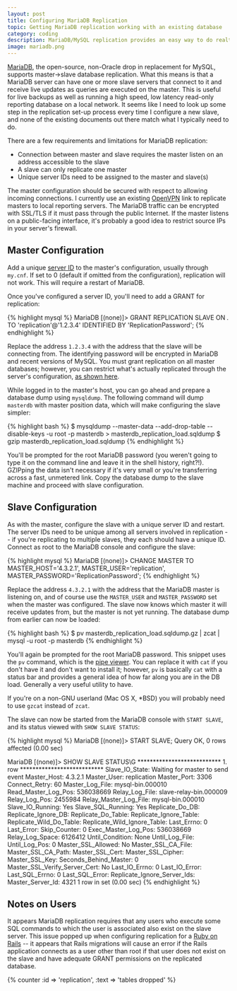 ```yaml
---
layout: post
title: Configuring MariaDB Replication
topic: Getting MariaDB replication working with an existing database
category: coding
description: MariaDB/MySQL replication provides an easy way to do realtime database backup, or allow for high-speed LAN access to a read-only reporting DB. Here's my method for getting a new replication slave running from an existing live DB.
image: mariadb.png
---
```


[MariaDB](https://mariadb.org/), the open-source, non-Oracle drop in replacement for MySQL, supports master->slave database replication. What this means is that a MariaDB server can have one or more slave servers that connect to it and receive live updates as queries are executed on the master. This is useful for live backups as well as running a high speed, low latency read-only reporting database on a local network. It seems like I need to look up some step in the replication set-up process every time I configure a new slave, and none of the existing documents out there match what I typically need to do.

There are a few requirements and limitations for MariaDB replication:

* Connection between master and slave requires the master listen on an address accessible to the slave
* A slave can only replicate one master
* Unique server IDs need to be assigned to the master and slave(s)

The master configuration should be secured with respect to allowing incoming connections. I currently use an existing [OpenVPN](https://openvpn.net/) link to replicate masters to local reporting servers. The MariaDB traffic can be encrypted with SSL/TLS if it must pass through the public Internet. If the master listens on a public-facing interface, it's probably a good idea to restrict source IPs in your server's firewall.

Master Configuration
--------------------

Add a unique [server ID](https://mariadb.com/kb/en/mariadb/replication-and-binary-log-server-system-variables/#server_id) to the master's configuration, usually through `my.cnf`. If set to 0 (default if omitted from the configuration), replication will not work. This will require a restart of MariaDB.

Once you've configured a server ID, you'll need to add a GRANT for replication:

{% highlight mysql %}
MariaDB [(none)]> GRANT REPLICATION SLAVE ON *.* TO 'replication'@'1.2.3.4' IDENTIFIED BY 'ReplicationPassword';
{% endhighlight %}

Replace the address `1.2.3.4` with the address that the slave will be connecting from. The identifying password will be encrypted in MariaDB and recent versions of MySQL. You must grant replication on all master databases; however, you can restrict what's actually replicated through the server's configuration, [as shown here](http://forums.mysql.com/read.php?26,388310,388448#msg-388448).

While logged in to the master's host, you can go ahead and prepare a database dump using `mysqldump`. The following command will dump `masterdb` with master position data, which will make configuring the slave simpler:

{% highlight bash %}
$ mysqldump --master-data --add-drop-table --disable-keys -u root -p masterdb > masterdb_replication_load.sqldump
$ gzip masterdb_replication_load.sqldump
{% endhighlight %}

You'll be prompted for the root MariaDB password (you weren't going to type it on the command line and leave it in the shell history, right?!). GZIPping the data isn't necessary if it's very small or you're transferring across a fast, unmetered link. Copy the database dump to the slave machine and proceed with slave configuration.

Slave Configuration
-------------------

As with the master, configure the slave with a unique server ID and restart. The server IDs need to be unique among all servers involved in replication -- if you're replicating to multiple slaves, they each should have a unique ID. Connect as root to the MariaDB console and configure the slave:

{% highlight mysql %}
MariaDB [(none)]> CHANGE MASTER TO MASTER_HOST='4.3.2.1', MASTER_USER='replication', MASTER_PASSWORD='ReplicationPassword';
{% endhighlight %}

Replace the address `4.3.2.1` with the address that the MariaDB master is listening on, and of course use the `MASTER_USER` and `MASTER_PASSWORD` set when the master was configured. The slave now knows which master it will receive updates from, but the master is not yet running. The database dump from earlier can now be loaded:

{% highlight bash %}
$ pv masterdb_replication_load.sqldump.gz | zcat | mysql -u root -p masterdb
{% endhighlight %}

You'll again be prompted for the root MariaDB password. This snippet uses the `pv` command, which is the [pipe viewer](http://www.ivarch.com/programs/pv.shtml). You can replace it with `cat` if you don't have it and don't want to install it; however, `pv` is basically `cat` with a status bar and provides a general idea of how far along you are in the DB load. Generally a very useful utility to have.

If you're on a non-GNU userland (Mac OS X, *BSD) you will probably need to use `gzcat` instead of `zcat`.

The slave can now be started from the MariaDB console with `START SLAVE`, and its status viewed with `SHOW SLAVE STATUS`:

{% highlight mysql %}
MariaDB [(none)]> START SLAVE;
Query OK, 0 rows affected (0.00 sec)

MariaDB [(none)]> SHOW SLAVE STATUS\G
*************************** 1. row ***************************
               Slave_IO_State: Waiting for master to send event
                  Master_Host: 4.3.2.1
                  Master_User: replication
                  Master_Port: 3306
                Connect_Retry: 60
              Master_Log_File: mysql-bin.000010
          Read_Master_Log_Pos: 536038669
               Relay_Log_File: slave-relay-bin.000009
                Relay_Log_Pos: 2455984
        Relay_Master_Log_File: mysql-bin.000010
             Slave_IO_Running: Yes
            Slave_SQL_Running: Yes
              Replicate_Do_DB: 
          Replicate_Ignore_DB: 
           Replicate_Do_Table: 
       Replicate_Ignore_Table: 
      Replicate_Wild_Do_Table: 
  Replicate_Wild_Ignore_Table: 
                   Last_Errno: 0
                   Last_Error: 
                 Skip_Counter: 0
          Exec_Master_Log_Pos: 536038669
              Relay_Log_Space: 6126412
              Until_Condition: None
               Until_Log_File: 
                Until_Log_Pos: 0
           Master_SSL_Allowed: No
           Master_SSL_CA_File: 
           Master_SSL_CA_Path: 
              Master_SSL_Cert: 
            Master_SSL_Cipher: 
               Master_SSL_Key: 
        Seconds_Behind_Master: 0
Master_SSL_Verify_Server_Cert: No
                Last_IO_Errno: 0
                Last_IO_Error: 
               Last_SQL_Errno: 0
               Last_SQL_Error: 
  Replicate_Ignore_Server_Ids: 
             Master_Server_Id: 4321
1 row in set (0.00 sec)
{% endhighlight %}

Notes on Users
--------------

It appears MariaDB replication requires that any users who execute some SQL commands to which the user is associated also exist on the slave server. This issue popped up when configuring replication for a [Ruby on Rails](http://rubyonrails.org/) -- it appears that Rails migrations will cause an error if the Rails application connects as a user other than root if that user does not exist on the slave and have adequate GRANT permissions on the replicated database.

{% counter :id => 'replication', :text => 'tables dropped' %}
